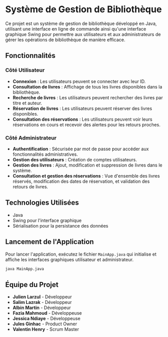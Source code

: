 # Système de Gestion de Bibliothèque

Ce projet est un système de gestion de bibliothèque développé en Java, utilisant une interface en ligne de commande ainsi qu'une interface graphique Swing pour permettre aux utilisateurs et aux administrateurs de gérer les opérations de bibliothèque de manière efficace.

## Fonctionnalités

### Côté Utilisateur
- **Connexion** : Les utilisateurs peuvent se connecter avec leur ID.
- **Consultation de livres** : Affichage de tous les livres disponibles dans la bibliothèque.
- **Recherche de livres** : Les utilisateurs peuvent rechercher des livres par titre et auteur.
- **Réservation de livres** : Les utilisateurs peuvent réserver des livres disponibles.
- **Consultation des réservations** : Les utilisateurs peuvent voir leurs réservations en cours et recevoir des alertes pour les retours proches.

### Côté Administrateur
- **Authentification** : Sécurisée par mot de passe pour accéder aux fonctionnalités administratives.
- **Gestion des utilisateurs** : Création de comptes utilisateurs.
- **Gestion des livres** : Ajout, modification et suppression de livres dans le système.
- **Consultation et gestion des réservations** : Vue d'ensemble des livres réservés, modification des dates de réservation, et validation des retours de livres.

## Technologies Utilisées
- Java
- Swing pour l'interface graphique
- Sérialisation pour la persistance des données

## Lancement de l'Application

Pour lancer l'application, exécutez le fichier `MainApp.java` qui initialise et affiche les interfaces graphiques utilisateur et administrateur.

```bash
java MainApp.java
```

## Équipe du Projet

- **Julien Larzul** - Développeur
- **Salim Lazrak** - Développeur
- **Albin Martin** - Développeur
- **Fazia Mahmoud** - Développeuse
- **Jessica Ndiaye** - Développeuse
- **Jules Ginhac** - Product Owner
- **Valentin Henry** - Scrum Master
